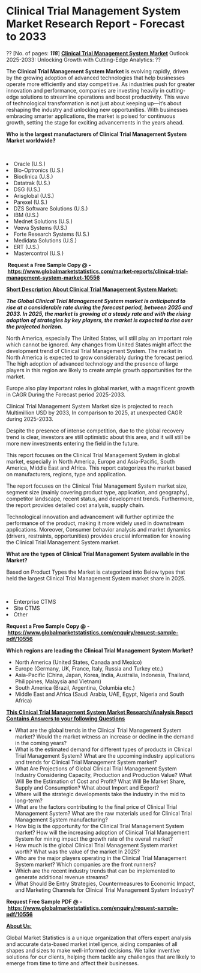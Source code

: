 <H1>Clinical Trial Management System Market Research Report - Forecast to 2033</H1><p>?? [No. of pages:&nbsp;<strong><em>118</em></strong>]&nbsp;<strong><a href="https://www.globalmarketstatistics.com/market-reports/clinical-trial-management-system-market-10556">Clinical Trial Management System&nbsp;Market</a></strong>&nbsp;Outlook 2025-2033: Unlocking Growth with Cutting-Edge Analytics: ??</p><p>The <strong>Clinical Trial Management System Market</strong> is evolving rapidly, driven by the growing adoption of advanced technologies that help businesses operate more efficiently and stay competitive. As industries push for greater innovation and performance, companies are investing heavily in cutting-edge solutions to streamline operations and boost productivity. This wave of technological transformation is not just about keeping up&mdash;it&rsquo;s about reshaping the industry and unlocking new opportunities. With businesses embracing smarter applications, the market is poised for continuous growth, setting the stage for exciting advancements in the years ahead.</p><p><strong>Who is the largest manufacturers of Clinical Trial Management System Market worldwide?</strong></p><p>&nbsp;<li>Oracle (U.S.)<li>Bio-Optronics (U.S.)<li>Bioclinica (U.S.)<li>Datatrak (U.S.)<li>DSG (U.S.)<li>Arisglobal (U.S.)<li>Parexel (U.S.)<li>DZS Software Solutions (U.S.)<li>IBM (U.S.)<li>Mednet Solutions (U.S.)<li>Veeva Systems (U.S.)<li>Forte Research Systems (U.S.)<li>Medidata Solutions (U.S.)<li>ERT (U.S.)<li>Mastercontrol (U.S.)</p><p>&nbsp;<strong>Request a Free Sample Copy @ -&nbsp;<a href="https://www.globalmarketstatistics.com/market-reports/clinical-trial-management-system-market-10556">https://www.globalmarketstatistics.com/market-reports/clinical-trial-management-system-market-10556</a></strong></p><p><strong><u>Short Description About Clinical Trial Management System Market:</u></strong></p><p><strong><em>The Global Clinical Trial Management System market is anticipated to rise at a considerable rate during the forecast period, between 2025 and 2033. In 2025, the market is growing at a steady rate and with the rising adoption of strategies by key players, the market is expected to rise over the projected horizon.</em></strong></p><p>North America, especially The United States, will still play an important role which cannot be ignored. Any changes from United States might affect the development trend of Clinical Trial Management System. The market in North America is expected to grow considerably during the forecast period. The high adoption of advanced technology and the presence of large players in this region are likely to create ample growth opportunities for the market.</p><p>Europe also play important roles in global market, with a magnificent growth in CAGR During the Forecast period 2025-2033.</p><p>Clinical Trial Management System Market size is projected to reach Multimillion USD by 2033, In comparison to 2025, at unexpected CAGR during 2025-2033.</p><p>Despite the presence of intense competition, due to the global recovery trend is clear, investors are still optimistic about this area, and it will still be more new investments entering the field in the future.</p><p>This report focuses on the Clinical Trial Management System in global market, especially in North America, Europe and Asia-Pacific, South America, Middle East and Africa. This report categorizes the market based on manufacturers, regions, type and application.</p><p>The report focuses on the Clinical Trial Management System market size, segment size (mainly covering product type, application, and geography), competitor landscape, recent status, and development trends. Furthermore, the report provides detailed cost analysis, supply chain.</p><p>Technological innovation and advancement will further optimize the performance of the product, making it more widely used in downstream applications. Moreover, Consumer behavior analysis and market dynamics (drivers, restraints, opportunities) provides crucial information for knowing the Clinical Trial Management System market.</p><p><strong>What are the types of Clinical Trial Management System available in the Market?</strong></p><p>Based on Product Types the Market is categorized into Below types that held the largest Clinical Trial Management System market share in 2025.</p><p>&nbsp;<li>Enterprise CTMS<li> Site CTMS<li> Other&nbsp;</p><p><strong>Request a Free Sample Copy @ -&nbsp;<a href="https://www.globalmarketstatistics.com/enquiry/request-sample-pdf/10556">https://www.globalmarketstatistics.com/enquiry/request-sample-pdf/10556</a></strong></p><p><strong>Which regions are leading the Clinical Trial Management System Market?</strong></p><ul><li>North America (United States, Canada and Mexico)</li><li>Europe (Germany, UK, France, Italy, Russia and Turkey etc.)</li><li>Asia-Pacific (China, Japan, Korea, India, Australia, Indonesia, Thailand, Philippines, Malaysia and Vietnam)</li><li>South America (Brazil, Argentina, Columbia etc.)</li><li>Middle East and Africa (Saudi Arabia, UAE, Egypt, Nigeria and South Africa)</li></ul><p><strong><u>This Clinical Trial Management System Market Research/Analysis Report Contains Answers to your following Questions</u></strong></p><ul><li>What are the global trends in the Clinical Trial Management System market? Would the market witness an increase or decline in the demand in the coming years?</li><li>What is the estimated demand for different types of products in Clinical Trial Management System? What are the upcoming industry applications and trends for Clinical Trial Management System market?</li><li>What Are Projections of Global Clinical Trial Management System Industry Considering Capacity, Production and Production Value? What Will Be the Estimation of Cost and Profit? What Will Be Market Share, Supply and Consumption? What about Import and Export?</li><li>Where will the strategic developments take the industry in the mid to long-term?</li><li>What are the factors contributing to the final price of Clinical Trial Management System? What are the raw materials used for Clinical Trial Management System manufacturing?</li><li>How big is the opportunity for the Clinical Trial Management System market? How will the increasing adoption of Clinical Trial Management System for mining impact the growth rate of the overall market?</li><li>How much is the global Clinical Trial Management System market worth? What was the value of the market In 2025?</li><li>Who are the major players operating in the Clinical Trial Management System market? Which companies are the front runners?</li><li>Which are the recent industry trends that can be implemented to generate additional revenue streams?</li><li>What Should Be Entry Strategies, Countermeasures to Economic Impact, and Marketing Channels for Clinical Trial Management System Industry?</li></ul><p><strong>Request Free Sample PDF @ -&nbsp;<a href="https://www.globalmarketstatistics.com/enquiry/request-sample-pdf/10556">https://www.globalmarketstatistics.com/enquiry/request-sample-pdf/10556</a></strong></p><p><strong><u>About Us:</u></strong></p><p>Global Market Statistics&nbsp;is a unique organization that offers expert analysis and accurate data-based market intelligence, aiding companies of all shapes and sizes to make well-informed decisions. We tailor inventive solutions for our clients, helping them tackle any challenges that are likely to emerge from time to time and affect their businesses.</p>

